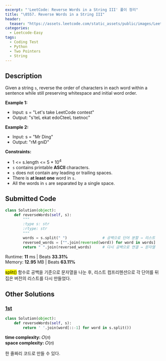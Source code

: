 ```yaml
---
excerpt: "'LeetCode: Reverse Words in a String III' 풀이 정리"
title: "\0557. Reverse Words in a String III"
header:
  teaser: "https://assets.leetcode.com/static_assets/public/images/LeetCode_Sharing.png"
categories:
  - Leetcode-Easy
tags:
  - Coding Test
  - Python
  - Two Pointers
  - String
---
```


## <i class="fa-solid fa-file-lines"></i> Description

Given a string `s`, reverse the order of characters in each word within a sentence while still preserving whitespace and initial word order.

**Example 1:**

- Input: s = "Let's take LeetCode contest"
- Output: "s'teL ekat edoCteeL tsetnoc"

**Example 2:**

- Input: s = "Mr Ding"
- Output: "rM gniD"

**Constraints:**

- 1 <= s.length <= 5 * 10<sup>4</sup>
- `s` contains printable **ASCII** characters.
- `s` does not contain any leading or trailing spaces.
- There is **at least one** word in `s`.
- All the words in `s` are separated by a single space.

## <i class="fa-solid fa-cloud-arrow-up"></i> Submitted Code

```python
class Solution(object):
    def reverseWords(self, s):
        """
        :type s: str
        :rtype: str
        """
        words = s.split(" ")                # 공백으로 단어 분할 → 리스트
        reversed_words = ["".join(reversed(word)) for word in words]    # 각 단어 뒤집기
        return " ".join(reversed_words)     # 다시 공백으로 연결 → 문자열
```
<i class="fa-solid fa-clock"></i> Runtime: **11** ms \| Beats **33.31%**    
<i class="fa-solid fa-memory"></i> Memory: **12.95** MB \| Beats **63.11%**

<mark>split()</mark> 함수로 공백을 기준으로 문자열을 나눈 후, 리스트 컴프리헨션으로 각 단어를 뒤집은 버전의 리스트를 다시 만들었다.

## <i class="fa-solid fa-flask"></i> Other Solutions

### <a href="https://leetcode.com/problems/reverse-words-in-a-string-iii/solutions/6685920/master-word-reversal-inside-sentences-wi-n78i/" target="_blank">1st</a>

```python
class Solution(object):
    def reverseWords(self, s):
        return ' '.join(word[::-1] for word in s.split())
```
<i class="fa-solid fa-clock"></i> **time complexity:** 𝑂(𝑛)    
<i class="fa-solid fa-memory"></i> **space complexity:** 𝑂(𝑛)           

한 줄짜리 코드로 만들 수 있다.